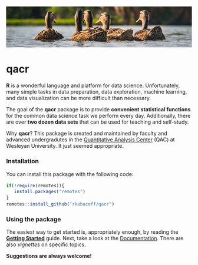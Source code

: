 ![statfunctions](graphs.png)

# qacr

<!-- badges: start -->
<!-- badges: end -->

**R** is a wonderful language and platform for data science. Unfortunately, many simple tasks in data preparation, data exploration, machine learning, and data visualization can be more difficult than necessary.  

The goal of the **qacr** package is to provide **convenient statistical functions** for the common data science task we perform every day. Additionally, there are over **two dozen data sets** that can be used for
teaching and self-study.

Why **qacr**? This package is created and maintained by faculty and advanced undergradutes in the [Quantitative Analysis Center](http://qac.wesleyan.edu) (QAC) at Wesleyan University. It just seemed appropriate.

### Installation

You can install this package with the following code:

``` r
if(!require(remotes)){
   install.packages("remotes")
}
remotes::install_github("rkabacoff/qacr")
```

### Using the package

The easiest way to get started is, appropriately enough, by reading the [**Getting Started**](https://rkabacoff.github.io/qacr/articles/qacr.html) guide. Next, take a look at the
[Documentation](https://rkabacoff.github.io/qacr/reference/index.html). There are also *vignettes* on specific topics.

**Suggestions are always welcome!**
